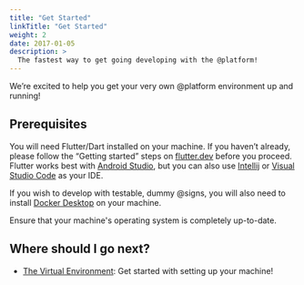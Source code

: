 ```yaml
---
title: "Get Started"
linkTitle: "Get Started"
weight: 2
date: 2017-01-05
description: >
  The fastest way to get going developing with the @platform!
---
```


We’re excited to help you get your very own @platform environment up and running!

## Prerequisites

You will need Flutter/Dart installed on your machine. If you haven’t already, please follow the “Getting started” steps on [flutter.dev](https://flutter.dev) before you proceed. Flutter works best with [Android Studio](https://developer.android.com/studio), but you can also use [Intellij](https://www.jetbrains.com/idea/download/#section=windows) or [Visual Studio Code](https://code.visualstudio.com/download) as your IDE. 

If you wish to develop with testable, dummy @signs, you will also need to install [Docker Desktop](https://www.docker.com/products/docker-desktop) on your machine. 

Ensure that your machine's operating system is completely up-to-date.



## Where should I go next?

* [The Virtual Environment](/docs/get-started/the-virtual-environment/): Get started with setting up your machine!



